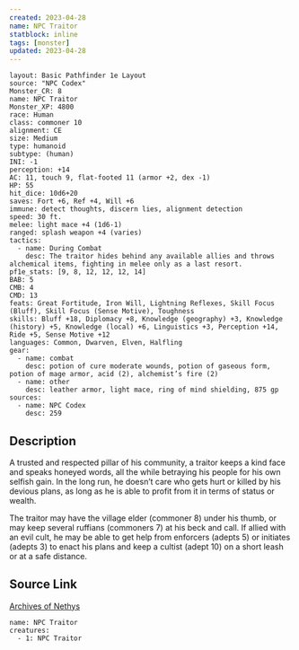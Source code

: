 ```yaml
---
created: 2023-04-28
name: NPC Traitor
statblock: inline
tags: [monster]
updated: 2023-04-28
---
```

```statblock
layout: Basic Pathfinder 1e Layout
source: "NPC Codex"
Monster_CR: 8
name: NPC Traitor
Monster_XP: 4800
race: Human
class: commoner 10
alignment: CE
size: Medium
type: humanoid
subtype: (human)
INI: -1
perception: +14
AC: 11, touch 9, flat-footed 11 (armor +2, dex -1)
HP: 55
hit_dice: 10d6+20
saves: Fort +6, Ref +4, Will +6
immune: detect thoughts, discern lies, alignment detection
speed: 30 ft.
melee: light mace +4 (1d6-1)
ranged: splash weapon +4 (varies)
tactics:
  - name: During Combat
    desc: The traitor hides behind any available allies and throws alchemical items, fighting in melee only as a last resort.
pf1e_stats: [9, 8, 12, 12, 12, 14]
BAB: 5
CMB: 4
CMD: 13
feats: Great Fortitude, Iron Will, Lightning Reflexes, Skill Focus (Bluff), Skill Focus (Sense Motive), Toughness
skills: Bluff +18, Diplomacy +8, Knowledge (geography) +3, Knowledge (history) +5, Knowledge (local) +6, Linguistics +3, Perception +14, Ride +5, Sense Motive +12
languages: Common, Dwarven, Elven, Halfling
gear:
  - name: combat
    desc: potion of cure moderate wounds, potion of gaseous form, potion of mage armor, acid (2), alchemist’s fire (2)
  - name: other
    desc: leather armor, light mace, ring of mind shielding, 875 gp
sources:
  - name: NPC Codex
    desc: 259
```
## Description
A trusted and respected pillar of his community, a traitor keeps a kind face and speaks honeyed words, all the while betraying his people for his own selfish gain. In the long run, he doesn’t care who gets hurt or killed by his devious plans, as long as he is able to profit from it in terms of status or wealth.

The traitor may have the village elder (commoner 8) under his thumb, or may keep several ruffians (commoners 7) at his beck and call. If allied with an evil cult, he may be able to get help from enforcers (adepts 5) or initiates (adepts 3) to enact his plans and keep a cultist (adept 10) on a short leash or at a safe distance.
## Source Link
[Archives of Nethys](https://aonprd.com/NPCDisplay.aspx?ItemName=Traitor)
```encounter-table
name: NPC Traitor
creatures:
  - 1: NPC Traitor
```
